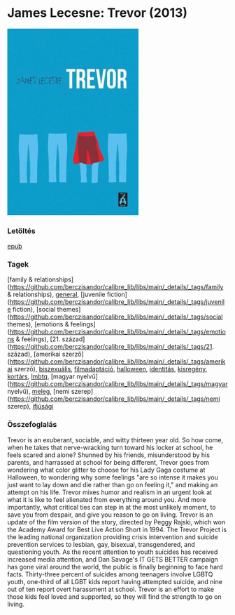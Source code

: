 # <a name="id_1272">James Lecesne: Trevor (2013)</a>
<img src="https://github.com/BercziSandor/calibre_lib/raw/main/libs/main/James%20Lecesne/Trevor%20%281272%29/cover.jpg" alt="cover" width="300"/>

### Letöltés
[epub](https://github.com/BercziSandor/calibre_lib/raw/main/libs/main/James%20Lecesne/Trevor%20%281272%29/Trevor%20-%20James%20Lecesne.epub)

### Tagek
[family & relationships](https://github.com/berczisandor/calibre_lib/libs/main/_details/_tags/family & relationships), [general](https://github.com/berczisandor/calibre_lib/libs/main/_details/_tags/general), [juvenile fiction](https://github.com/berczisandor/calibre_lib/libs/main/_details/_tags/juvenile fiction), [social themes](https://github.com/berczisandor/calibre_lib/libs/main/_details/_tags/social themes), [emotions & feelings](https://github.com/berczisandor/calibre_lib/libs/main/_details/_tags/emotions & feelings), [21. század](https://github.com/berczisandor/calibre_lib/libs/main/_details/_tags/21. század), [amerikai szerző](https://github.com/berczisandor/calibre_lib/libs/main/_details/_tags/amerikai szerző), [biszexuális](https://github.com/berczisandor/calibre_lib/libs/main/_details/_tags/biszexuális), [filmadaptáció](https://github.com/berczisandor/calibre_lib/libs/main/_details/_tags/filmadaptáció), [halloween](https://github.com/berczisandor/calibre_lib/libs/main/_details/_tags/halloween), [identitás](https://github.com/berczisandor/calibre_lib/libs/main/_details/_tags/identitás), [kisregény](https://github.com/berczisandor/calibre_lib/libs/main/_details/_tags/kisregény), [kortárs](https://github.com/berczisandor/calibre_lib/libs/main/_details/_tags/kortárs), [lmbtq](https://github.com/berczisandor/calibre_lib/libs/main/_details/_tags/lmbtq), [magyar nyelvű](https://github.com/berczisandor/calibre_lib/libs/main/_details/_tags/magyar nyelvű), [meleg](https://github.com/berczisandor/calibre_lib/libs/main/_details/_tags/meleg), [nemi szerep](https://github.com/berczisandor/calibre_lib/libs/main/_details/_tags/nemi szerep), [ifjúsági](https://github.com/berczisandor/calibre_lib/libs/main/_details/_tags/ifjúsági)

### Összefoglalás
<div>
<p>Trevor is an exuberant, sociable, and witty thirteen year old. So how come, when he takes that nerve-wracking turn toward his locker at school, he feels scared and alone? Shunned by his friends, misunderstood by his parents, and harrassed at school for being different, Trevor goes from wondering what color glitter to choose for his Lady Gaga costume at Halloween, to wondering why some feelings "are so intense it makes you just want to lay down and die rather than go on feeling it," and making an attempt on his life. Trevor mixes humor and realism in an urgent look at what it is like to feel alienated from everything around you. And more importantly, what critical ties can step in at the most unlikely moment, to save you from despair, and give you reason to go on living. Trevor is an update of the film version of the story, directed by Peggy Rajski, which won the Academy Award for Best Live Action Short in 1994. The Trevor Project is the leading national organization providing crisis intervention and suicide prevention services to lesbian, gay, bisexual, transgendered, and questioning youth. As the recent attention to youth suicides has received increased media attention, and Dan Savage's IT GETS BETTER campaign has gone viral around the world, the public is finally beginning to face hard facts. Thirty-three percent of suicides among teenagers involve LGBTQ youth, one-third of all LGBT kids report having attempted suicide, and nine out of ten report overt harassment at school. Trevor is an effort to make those kids feel loved and supported, so they will find the strength to go on living.</p></div>


